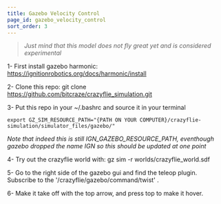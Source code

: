 ```yaml
---
title: Gazebo Velocity Control
page_id: gazebo_velocity_control
sort_order: 3
---
```


> *Just mind that this model does not fly great yet and is considered experimental*

1- First install gazebo harmonic: https://ignitionrobotics.org/docs/harmonic/install

2- Clone this repo: 
    git clone https://github.com/bitcraze/crazyflie_simulation.git

3- Put this repo in your ~/.bashrc and source it in your terminal

    export GZ_SIM_RESOURCE_PATH="{PATH ON YOUR COMPUTER}/crazyflie-simulation/simulator_files/gazebo/"

*Note that indeed this is still IGN_GAZEBO_RESOURCE_PATH, eventhough gazebo dropped the name IGN so this should be updated at one point*

4- Try out the crazyflie world with: 
    gz sim -r worlds/crazyflie_world.sdf

5- Go to the right side of the gazebo gui and find the teleop plugin. Subscribe to the '/crazyflie/gazebo/command/twist' .

6- Make it take off with the top arrow, and press top to make it hover.
